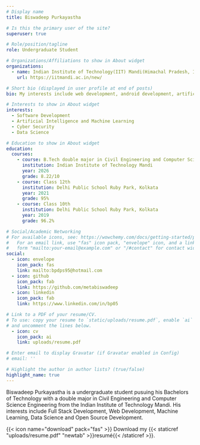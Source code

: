 ```yaml
---
# Display name
title: Biswadeep Purkayastha

# Is this the primary user of the site?
superuser: true

# Role/position/tagline
role: Undergraduate Student

# Organizations/Affiliations to show in About widget
organizations:
  - name: Indian Institute of Technology(IIT) Mandi(Himachal Pradesh, India)
    url: https://iitmandi.ac.in/new/

# Short bio (displayed in user profile at end of posts)
bio: My interests include web development, android development, artificial intelligence, machine learning, data science and cyber security.

# Interests to show in About widget
interests:
  - Software Development
  - Artificial Intelligence and Machine Learning
  - Cyber Security
  - Data Science

# Education to show in About widget
education:
  courses:
    - course: B.Tech double major in Civil Engineering and Computer Science Engineering
      institution: Indian Institute of Technology Mandi
      year: 2026
      grade: 8.22/10
    - course: Class 12th
      institution: Delhi Public School Ruby Park, Kolkata
      year: 2021
      grade: 95%
    - course: Class 10th
      institution: Delhi Public School Ruby Park, Kolkata
      year: 2019
      grade: 96.2%

# Social/Academic Networking
# For available icons, see: https://wowchemy.com/docs/getting-started/page-builder/#icons
#   For an email link, use "fas" icon pack, "envelope" icon, and a link in the
#   form "mailto:your-email@example.com" or "/#contact" for contact widget.
social:
  - icon: envelope
    icon_pack: fas
    link: mailto:bpdps95@hotmail.com
  - icon: github
    icon_pack: fab
    link: https://github.com/metabiswadeep
  - icon: linkedin
    icon_pack: fab
    link: https://www.linkedin.com/in/bp05

# Link to a PDF of your resume/CV.
# To use: copy your resume to `static/uploads/resume.pdf`, enable `ai` icons in `params.toml`,
# and uncomment the lines below.
  - icon: cv
    icon_pack: ai
    link: uploads/resume.pdf

# Enter email to display Gravatar (if Gravatar enabled in Config)
# email: ''

# Highlight the author in author lists? (true/false)
highlight_name: true
---
```


Biswadeep Purkayastha is a undergraduate student pusuing his Bachelors of Technology with a double major in Civil Engineering and Computer Science Engineering from the Indian Institute of Technology Mandi. His interests include Full Stack Development, Web Development, Machine Learning, Data Science and Open Source Development.


{{< icon name="download" pack="fas" >}} Download my {{< staticref "uploads/resume.pdf" "newtab" >}}resumé{{< /staticref >}}.
